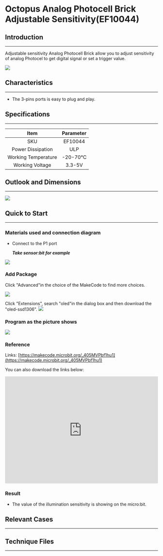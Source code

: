 # Octopus Analog Photocell Brick Adjustable Sensitivity(EF10044)

## Introduction
---
Adjustable sensitivity Analog Photocell Brick allow you to adjust sensitivity of analog Photocel to get digital signal or set a trigger value. 

 ![](./images/nJi2xZe.jpg)

## Characteristics
---
- The 3-pins ports is easy to plug and play.

## Specifications
---

Item | Parameter 
:-: | :-: 
SKU|EF10044
Power Dissipation|ULP
Working Temperature|-20-70℃
Working Voltage|3.3-5V

## Outlook and Dimensions
---

 ![](./images/ZpGNMav.png)

## Quick to Start
---

### Materials used and connection diagram
- Connect to the P1 port 

  ***Take sensor:bit for example***

![](./images/bYOBa9A.png)

### Add Package
Click "Advanced"in the choice of the MakeCode to find more choices.

![](./images/smtcNoB.png)

Click "Extensions", search "oled"in the dialog box and then download the "oled-ssd1306".
![](./images/VGSLRXB.png)

### Program as the picture shows
![](./images/afc0hr7.png)

### Reference

Links: [https://makecode.microbit.org/_405MVPbf1hu1](https://makecode.microbit.org/_405MVPbf1hu1)

You can also download the links below:

<div style="position:relative;height:0;padding-bottom:70%;overflow:hidden;"><iframe style="position:absolute;top:0;left:0;width:100%;height:100%;" src="https://makecode.microbit.org/#pub:_405MVPbf1hu1" frameborder="0" sandbox="allow-popups allow-forms allow-scripts allow-same-origin"></iframe></div>  


### Result
- The value of the illumination sensitivity is showing on the micro:bit.

## Relevant Cases
---

## Technique Files
---
